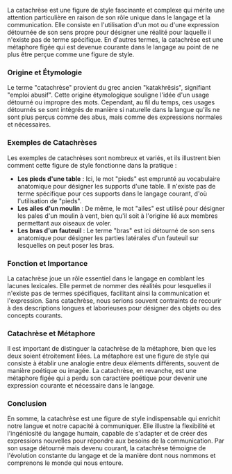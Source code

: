 La catachrèse est une figure de style fascinante et complexe qui mérite une attention particulière en raison de son rôle unique dans le langage et la communication. Elle consiste en l'utilisation d'un mot ou d'une expression détournée de son sens propre pour désigner une réalité pour laquelle il n'existe pas de terme spécifique. En d'autres termes, la catachrèse est une métaphore figée qui est devenue courante dans le langage au point de ne plus être perçue comme une figure de style.

### Origine et Étymologie

Le terme "catachrèse" provient du grec ancien "katakhrêsis", signifiant "emploi abusif". Cette origine étymologique souligne l'idée d'un usage détourné ou impropre des mots. Cependant, au fil du temps, ces usages détournés se sont intégrés de manière si naturelle dans la langue qu'ils ne sont plus perçus comme des abus, mais comme des expressions normales et nécessaires.

### Exemples de Catachrèses

Les exemples de catachrèses sont nombreux et variés, et ils illustrent bien comment cette figure de style fonctionne dans la pratique :

- **Les pieds d'une table** : Ici, le mot "pieds" est emprunté au vocabulaire anatomique pour désigner les supports d'une table. Il n'existe pas de terme spécifique pour ces supports dans le langage courant, d'où l'utilisation de "pieds".
- **Les ailes d'un moulin** : De même, le mot "ailes" est utilisé pour désigner les pales d'un moulin à vent, bien qu'il soit à l'origine lié aux membres permettant aux oiseaux de voler.
- **Les bras d'un fauteuil** : Le terme "bras" est ici détourné de son sens anatomique pour désigner les parties latérales d'un fauteuil sur lesquelles on peut poser les bras.

### Fonction et Importance

La catachrèse joue un rôle essentiel dans le langage en comblant les lacunes lexicales. Elle permet de nommer des réalités pour lesquelles il n'existe pas de termes spécifiques, facilitant ainsi la communication et l'expression. Sans catachrèse, nous serions souvent contraints de recourir à des descriptions longues et laborieuses pour désigner des objets ou des concepts courants.

### Catachrèse et Métaphore

Il est important de distinguer la catachrèse de la métaphore, bien que les deux soient étroitement liées. La métaphore est une figure de style qui consiste à établir une analogie entre deux éléments différents, souvent de manière poétique ou imagée. La catachrèse, en revanche, est une métaphore figée qui a perdu son caractère poétique pour devenir une expression courante et nécessaire dans le langage.

### Conclusion

En somme, la catachrèse est une figure de style indispensable qui enrichit notre langue et notre capacité à communiquer. Elle illustre la flexibilité et l'ingéniosité du langage humain, capable de s'adapter et de créer des expressions nouvelles pour répondre aux besoins de la communication. Par son usage détourné mais devenu courant, la catachrèse témoigne de l'évolution constante du langage et de la manière dont nous nommons et comprenons le monde qui nous entoure.